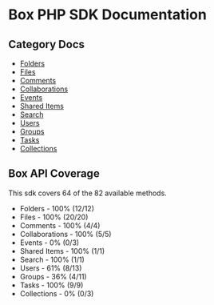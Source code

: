 # Box PHP SDK Documentation

## Category Docs
+ [Folders](folders.md)
+ [Files](files.md)
+ [Comments](comments.md)
+ [Collaborations](collaborations.md)
+ [Events](events.md)
+ [Shared Items](sharedItems.md)
+ [Search](search.md)
+ [Users](users.md)
+ [Groups](groups.md)
+ [Tasks](tasks.md)
+ [Collections](collections.md)

## Box API Coverage
This sdk covers 64 of the 82 available methods.

+ Folders - 100% (12/12)
+ Files - 100% (20/20)
+ Comments - 100% (4/4)
+ Collaborations - 100% (5/5)
+ Events - 0% (0/3)
+ Shared Items - 100% (1/1)
+ Search - 100% (1/1)
+ Users - 61% (8/13)
+ Groups - 36% (4/11)
+ Tasks - 100% (9/9)
+ Collections - 0% (0/3)